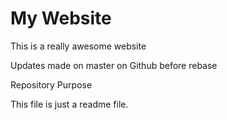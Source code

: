 # My Website

This is a really awesome website

Updates made on master on Github before rebase

Repository Purpose

This file is just a readme file.

